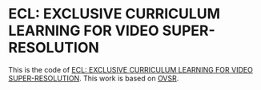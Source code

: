 # ECL: EXCLUSIVE CURRICULUM LEARNING FOR VIDEO SUPER-RESOLUTION
This is the code of [ECL: EXCLUSIVE CURRICULUM LEARNING FOR VIDEO SUPER-RESOLUTION](https://ieeexplore.ieee.org/abstract/document/9859754). This work is based on [OVSR](https://github.com/psychopa4/OVSR).


